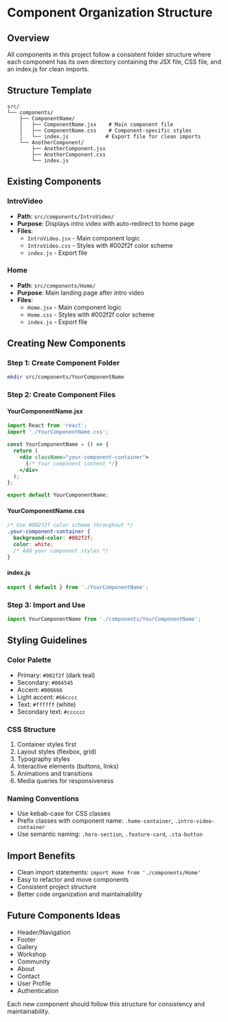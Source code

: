 # Component Organization Structure

## Overview
All components in this project follow a consistent folder structure where each component has its own directory containing the JSX file, CSS file, and an index.js for clean imports.

## Structure Template
```
src/
└── components/
    ├── ComponentName/
    │   ├── ComponentName.jsx    # Main component file
    │   ├── ComponentName.css    # Component-specific styles
    │   └── index.js            # Export file for clean imports
    └── AnotherComponent/
        ├── AnotherComponent.jsx
        ├── AnotherComponent.css
        └── index.js
```

## Existing Components

### IntroVideo
- **Path**: `src/components/IntroVideo/`
- **Purpose**: Displays intro video with auto-redirect to home page
- **Files**:
  - `IntroVideo.jsx` - Main component logic
  - `IntroVideo.css` - Styles with #002f2f color scheme
  - `index.js` - Export file

### Home
- **Path**: `src/components/Home/`
- **Purpose**: Main landing page after intro video
- **Files**:
  - `Home.jsx` - Main component logic
  - `Home.css` - Styles with #002f2f color scheme
  - `index.js` - Export file

## Creating New Components

### Step 1: Create Component Folder
```bash
mkdir src/components/YourComponentName
```

### Step 2: Create Component Files

#### YourComponentName.jsx
```jsx
import React from 'react';
import './YourComponentName.css';

const YourComponentName = () => {
  return (
    <div className="your-component-container">
      {/* Your component content */}
    </div>
  );
};

export default YourComponentName;
```

#### YourComponentName.css
```css
/* Use #002f2f color scheme throughout */
.your-component-container {
  background-color: #002f2f;
  color: white;
  /* Add your component styles */
}
```

#### index.js
```javascript
export { default } from './YourComponentName';
```

### Step 3: Import and Use
```jsx
import YourComponentName from './components/YourComponentName';
```

## Styling Guidelines

### Color Palette
- Primary: `#002f2f` (dark teal)
- Secondary: `#004545` 
- Accent: `#006666`
- Light accent: `#66cccc`
- Text: `#ffffff` (white)
- Secondary text: `#cccccc`

### CSS Structure
1. Container styles first
2. Layout styles (flexbox, grid)
3. Typography styles
4. Interactive elements (buttons, links)
5. Animations and transitions
6. Media queries for responsiveness

### Naming Conventions
- Use kebab-case for CSS classes
- Prefix classes with component name: `.home-container`, `.intro-video-container`
- Use semantic naming: `.hero-section`, `.feature-card`, `.cta-button`

## Import Benefits
- Clean import statements: `import Home from './components/Home'`
- Easy to refactor and move components
- Consistent project structure
- Better code organization and maintainability

## Future Components Ideas
- Header/Navigation
- Footer
- Gallery
- Workshop
- Community
- About
- Contact
- User Profile
- Authentication

Each new component should follow this structure for consistency and maintainability.
